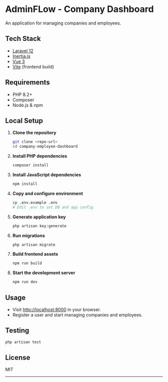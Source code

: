 # AdminFLow - Company Dashboard

An application for managing companies and employees.

## Tech Stack

- [Laravel 12](https://laravel.com/)
- [Inertia.js](https://inertiajs.com/)
- [Vue 3](https://vuejs.org/)
- [Vite](https://vitejs.dev/) (frontend build)

## Requirements

- PHP 8.2+
- Composer
- Node.js & npm

## Local Setup

1. **Clone the repository**
    ```sh
    git clone <repo-url>
    cd company-employee-dashboard
    ```

2. **Install PHP dependencies**
    ```sh
    composer install
    ```

3. **Install JavaScript dependencies**
    ```sh
    npm install
    ```

4. **Copy and configure environment**
    ```sh
    cp .env.example .env
    # Edit .env to set DB and app config
    ```

5. **Generate application key**
    ```sh
    php artisan key:generate
    ```

6. **Run migrations**
    ```sh
    php artisan migrate
    ```

7. **Build frontend assets**
    ```sh
    npm run build
    ```

8. **Start the development server**
    ```sh
    npm run dev
    ```

## Usage

- Visit [http://localhost:8000](http://localhost:8000) in your browser.
- Register a user and start managing companies and employees.


## Testing

```sh
php artisan test
```

## License

MIT

---
